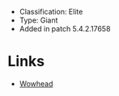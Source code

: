 - Classification: Elite
- Type: Giant
- Added in patch 5.4.2.17658

# Links

- [Wowhead](https://www.wowhead.com/npc=34434/elm-daze-target)